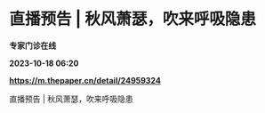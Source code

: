 # 直播预告 | 秋风萧瑟，吹来呼吸隐患
**专家门诊在线**

**2023-10-18 06:20**

**https://m.thepaper.cn/detail/24959324**

直播预告 | 秋风萧瑟，吹来呼吸隐患